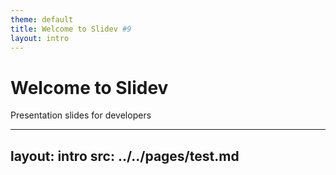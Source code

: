 ```yaml
---
theme: default
title: Welcome to Slidev #9
layout: intro
---
```


# Welcome to Slidev

Presentation slides for developers  
<Counter :count="10" m="t-4" />

---
layout: intro
src: ../../pages/test.md
---
